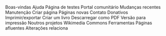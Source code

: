 Boas-vindas
Ajuda
Página de testes
Portal comunitário
Mudanças recentes
Manutenção
Criar página
Páginas novas
Contato
Donativos
Imprimir/exportar
Criar um livro
Descarregar como PDF
Versão para impressão
Noutros projetos
Wikimedia Commons
Ferramentas
Páginas afluentes
Alterações relaciona
